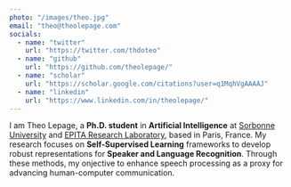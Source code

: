 ```yaml
---
photo: "/images/theo.jpg"
email: "theo@theolepage.com"
socials:
  - name: "twitter"
    url: "https://twitter.com/thdoteo"
  - name: "github"
    url: "https://github.com/theolepage/"
  - name: "scholar"
    url: "https://scholar.google.com/citations?user=q1MqhVgAAAAJ"
  - name: "linkedin"
    url: "https://www.linkedin.com/in/theolepage/"
---
```


I am Theo Lepage, a **Ph.D. student** in **Artificial Intelligence** at [Sorbonne University](https://www.sorbonne-universite.fr/en) and [EPITA Research Laboratory](https://www.lre.epita.fr/), based in Paris, France. My research focuses on **Self-Supervised Learning** frameworks to develop robust representations for **Speaker and Language Recognition**. Through these methods, my onjective to enhance speech processing as a proxy for advancing human-computer communication.
